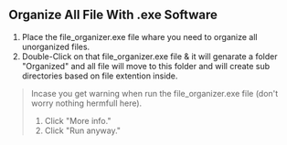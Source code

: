 ## Organize All File With .exe Software

1. Place the file_organizer.exe file whare you need to organize all unorganized files.
2. Double-Click on that file_organizer.exe file & it will genarate a folder "Organized" and all file will move to this folder and will create sub directories based on file extention inside.

> Incase you get warning when run the file_organizer.exe file (don't worry nothing hermfull here).
> 1. Click "More info."
> 2. Click "Run anyway."
